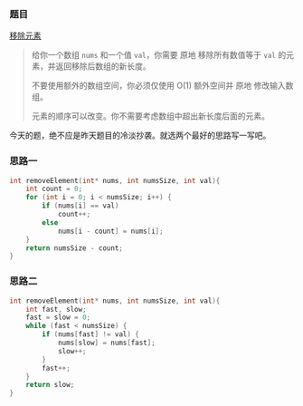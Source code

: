 ### 题目

[移除元素](https://leetcode-cn.com/problems/remove-element/)

>给你一个数组 `nums` 和一个值 `val`，你需要 原地 移除所有数值等于 `val` 的元素，并返回移除后数组的新长度。
>
>不要使用额外的数组空间，你必须仅使用 O(1) 额外空间并 原地 修改输入数组。
>
>元素的顺序可以改变。你不需要考虑数组中超出新长度后面的元素。

今天的题，绝不应是昨天题目的冷淡抄袭。就选两个最好的思路写一写吧。

### 思路一

```c
int removeElement(int* nums, int numsSize, int val){
    int count = 0;
    for (int i = 0; i < numsSize; i++) {
        if (nums[i] == val)
            count++;
        else
            nums[i - count] = nums[i];
    }
    return numsSize - count;
}
```

### 思路二

```c
int removeElement(int* nums, int numsSize, int val){
    int fast, slow;
    fast = slow = 0;
    while (fast < numsSize) {
        if (nums[fast] != val) {
            nums[slow] = nums[fast];
            slow++;
        }   
        fast++;
    }
    return slow;
}
```

